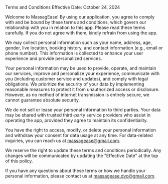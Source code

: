 Terms and Conditions
Effective Date: October 24, 2024

Welcome to MassagEase! By using our application, you agree to comply with and be bound by these terms and conditions, which govern our relationship with you in relation to this app. Please read these terms carefully. If you do not agree with them, kindly refrain from using the app.

We may collect personal information such as your name, address, age, gender, live location, booking history, and contact information (e.g., email or phone number). This information is collected to enhance your user experience and provide personalized services.

Your personal information may be used to provide, operate, and maintain our services, improve and personalize your experience, communicate with you (including customer service and updates), and comply with legal obligations. We prioritize the security of your data by implementing reasonable measures to protect it from unauthorized access or disclosure. However, as no method of internet transmission is entirely secure, we cannot guarantee absolute security.

We do not sell or lease your personal information to third parties. Your data may be shared with trusted third-party service providers who assist in operating the app, provided they agree to maintain its confidentiality.

You have the right to access, modify, or delete your personal information and withdraw your consent for data usage at any time. For data-related inquiries, you can reach us at massagease@gmail.com.

We reserve the right to update these terms and conditions periodically. Any changes will be communicated by updating the "Effective Date" at the top of this policy.

If you have any questions about these terms or how we handle your personal information, please contact us at massagease.dvo@gmail.com.
